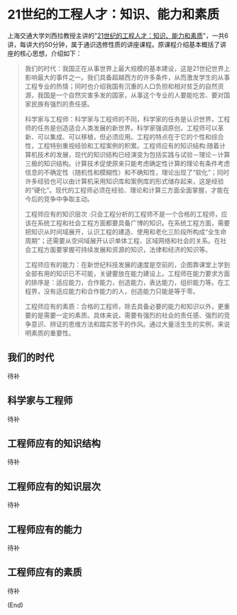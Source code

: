# 21世纪的工程人才：知识、能力和素质

上海交通大学刘西拉教授主讲的"[21世纪的工程人才：知识、能力和素质](https://www.icourses.cn/web/sword/portal/videoDetail?courseId=ff8080813ff6607901400412369e0070#/?resId=ff8080813ff660790140041595a6007c)"，一共6讲，每讲大约50分钟，属于通识选修性质的讲座课程。原课程介绍基本概括了讲座的核心思想，介绍如下：

>我们的时代：我国正在从事世界上最大规模的基本建设，这是21世纪世界上影响最大的事件之一。我们具备超越西方的许多条件，从而激发学生的从事工程专业的热情；同时也介绍我国有沉重的人口负担和相对贫乏的自然资源，我国是一个自然灾害多发的国家，从事这个专业的人要能吃苦、要对国家民族有强烈的责任感。
>
>科学家与工程师：科学家与工程师的不同，科学家的任务是认识世界，工程师的任务是创造适合人类发展的新世界。科学家强调原创，工程师可以革新、可以集成、可以移植，但必须应用。工程的特点在于它的个性和综合性，工程特别重视经验和工程案例的积累。工程师应有的知识结构:随着计算机技术的发展，现代的知识结构已经演变为包括实践与试验－理论－计算三极的知识结构。计算技术促使原来只能考虑确定性计算的理论有条件考虑信息的不确定性（随机性和模糊性）和不确知性，理论出现了“软化”；同时许多经验也可以由计算机采用知识库和案例库的形式储存起来，这是经验的“硬化”。现代的工程师必须在经验、理论和计算三方面全面掌握，才能在今后的竞争中争取主动。
>
>工程师应有的知识层次  :只会工程分析的工程师不是一个合格的工程师，应该在系统工程和社会工程方面都要具备广博的知识。在系统工程方面，需要把知识从时间域展开，认识工程的建造、使用和老化三阶段所构成“全生命周期”；还需要从空间域展开认识单体工程、区域网络和社会的关系。在社会工程方面要掌握可持续发展和资源的知识，法律和经济的知识等。
>
>工程师应有的能力：在新世纪科技发展的速度是空前的，企图靠课堂上学到全部有用的知识已不可能，关键要放在能力建设上。工程师在能力要求方面的排序是：适应能力，合作能力，创造能力，表达能力，组织能力等。在工程界，没有适应能力和合作能力的人，创造能力只能是等于零。
>
>工程师应有的素质：合格的工程师，除去具备必要的能力和知识以外，更重要的是需要一定的素质。具体来说，需要有强烈的社会的责任感、强烈的竞争意识、辨证的思维方法和踏实苦干的作风。通过大量活生生的实例，来说明素质的重要性。

## 我们的时代

待补

## 科学家与工程师

待补

## 工程师应有的知识结构

待补

## 工程师应有的知识层次

待补

## 工程师应有的能力

待补

## 工程师应有的素质

待补

(End)